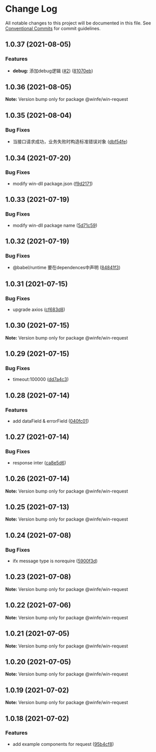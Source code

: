 # Change Log

All notable changes to this project will be documented in this file.
See [Conventional Commits](https://conventionalcommits.org) for commit guidelines.

## 1.0.37 (2021-08-05)


### Features

* **debug:** 添加debug逻辑 ([#2](https://github.com/cool-fe/winfe/issues/2)) ([81070eb](https://github.com/cool-fe/winfe/commit/81070ebeb0775d38a7f33eb84df9ef75364c81ca))





## 1.0.36 (2021-08-05)

**Note:** Version bump only for package @winfe/win-request





## 1.0.35 (2021-08-04)


### Bug Fixes

* 当接口请求成功，业务失败时构造标准错误对象 ([dbf54fe](https://github.com/cool-fe/winfe/commit/dbf54fe333dd2a975498ae9537af3e3984c08380))





## 1.0.34 (2021-07-20)


### Bug Fixes

* modify win-dll package.json ([f9d2171](https://github.com/cool-fe/winfe/commit/f9d21715b28789fd0b9fe26f4be310498881a102))





## 1.0.33 (2021-07-19)


### Bug Fixes

* modify win-dll package name ([5d71c59](https://github.com/cool-fe/winfe/commit/5d71c593cb6ac3ac3e642bff2de227fd3955b7ce))





## 1.0.32 (2021-07-19)


### Bug Fixes

* @babel/runtime 要在dependences中声明 ([84841f3](https://github.com/cool-fe/winfe/commit/84841f303af20bdc652815a05f5ee6cb45d3a06c))





## 1.0.31 (2021-07-15)


### Bug Fixes

* upgrade axios ([cf683d8](https://github.com/cool-fe/winfe/commit/cf683d82a2d638ea860ce4e6dc135365eacbf9ca))





## 1.0.30 (2021-07-15)

**Note:** Version bump only for package @winfe/win-request





## 1.0.29 (2021-07-15)


### Bug Fixes

* timeout:100000 ([dd7a4c3](https://github.com/cool-fe/winfe/commit/dd7a4c31b581fe5cb10b97ead702994427eaaaad))





## 1.0.28 (2021-07-14)


### Features

* add dataField & errorField ([040fc01](https://github.com/cool-fe/winfe/commit/040fc014403d3064b85a53440e018f1b39c8a218))





## 1.0.27 (2021-07-14)


### Bug Fixes

* response inter ([ca8e5d6](https://github.com/cool-fe/winfe/commit/ca8e5d667456b87960bffdb3d43ac6e4aabaa2f2))





## 1.0.26 (2021-07-14)

**Note:** Version bump only for package @winfe/win-request





## 1.0.25 (2021-07-13)

**Note:** Version bump only for package @winfe/win-request





## 1.0.24 (2021-07-08)


### Bug Fixes

* ifx  message type is norequire ([5900f3d](https://github.com/cool-fe/winfe/commit/5900f3da02923ca8dc6eae5e41d17cb3236148bf))





## 1.0.23 (2021-07-08)

**Note:** Version bump only for package @winfe/win-request





## 1.0.22 (2021-07-06)

**Note:** Version bump only for package @winfe/win-request





## 1.0.21 (2021-07-05)

**Note:** Version bump only for package @winfe/win-request





## 1.0.20 (2021-07-05)

**Note:** Version bump only for package @winfe/win-request





## 1.0.19 (2021-07-02)

**Note:** Version bump only for package @winfe/win-request





## 1.0.18 (2021-07-02)


### Features

* add example components for request ([95b4cf8](https://github.com/cool-fe/winfe/commit/95b4cf894cadd35264af1bcdc5508395a6957337))
